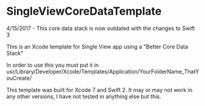 # SingleViewCoreDataTemplate

4/15/2017 - This core data stack is now outdated with the changes to Swift 3

This is an Xcode template for Single View app using a "Better Core Data Stack"

In order to use this you must put it in usr/Library/Developer/Xcode/Templates/Application/YourFolderName_ThatYouCreate/

This template was built for Xcode 7 and Swift 2. It may or may not work in any other versions, I have not tested in anything else but this.

